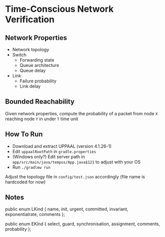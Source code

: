 # Time-Conscious Network Verification

## Network Properties
- Network topology
- Switch
    - Forwarding state
    - Queue architecture
    - Queue delay
- Link
    - Failure probability
    - Link delay

## Bounded Reachability 
Given network properties, compute the probability of a packet from node `X` reaching node `Y` in under `T` time unit

## How To Run
- Download and extract UPPAAL (version 4.1.26-1)
- Edit `uppaalRootPath` in `gradle.properties`
- (Windows only?) Edit server path in `app/src/main/java/tempus/App.java$121` to adjust with your OS
- Run `./gradlew run`

Adjust the topology file in `config/test.json` accordingly (file name is hardcoded for now)

## Notes
public enum LKind {
    name, init, urgent, committed, invariant, exponentialrate, comments
};

public enum EKind {
    select, guard, synchronisation, assignment, comments, probability
};